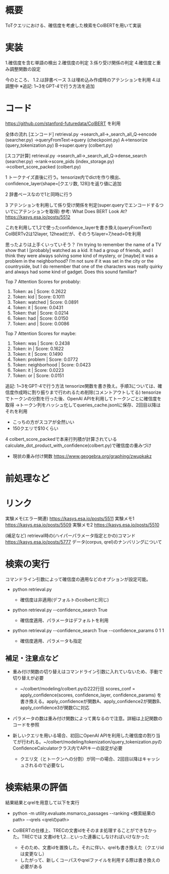 # 概要
ToTクエリにおける、確信度を考慮した検索をColBERTを用いて実装

# 実装
1.確信度を含む単語の検出
2.確信度の判定
3.係り受け関係の判定
4.確信度と重み調整関数の設定

今のところ、
1.2.は辞書ベース
3.は埋め込み作成時のアテンションを利用
4.は調整中
※追記: 1~3をGPT-4で行う方法を追加

# コード
https://github.com/stanford-futuredata/ColBERT を利用

全体の流れ
[エンコード]
retrieval.py
→search_all→_search_all_Q→encode (searcher.py)
→queryFromText→query (checkpoint.py)
A→tensorize (query_tokenization.py)
B→super.query (colbert.py)

[スコア計算]
retrieval.py
→search_all→_search_all_Q→dense_search (searcher.py)
→rank→score_pids (index_storage.py)
→colbert_score_packed (colbert.py)


1
トークナイズ直後に行う。tensorize内でdictを作り検出、confidence_layer(shape=[クエリ数, 128])を返り値に追加

2
辞書ベースなので1と同時に行う

3
アテンションを利用して係り受け関係を判定(super.queryでエンコードするついでにアテンションを取得)
参考: What Does BERT Look At? https://kasys.esa.io/posts/5512

これを利用して1,2で使ったconfidence_layerを書き換え(queryFromText)
ColBERTv2は12layer, 12headだが、そのうちlayer=7,head=0を利用

思ったよりは上手くいっていそう？
I’m trying to remember the name of a TV show that I [probably] watched as a kid. It had a group of friends, and I think they were always solving some kind of mystery, or [maybe] it was a problem in the neighborhood? I’m not sure if it was set in the city or the countryside, but I do remember that one of the characters was really quirky and always had some kind of gadget. Does this sound familiar?

Top 7 Attention Scores for probably:
1. Token: as | Score: 0.2622
2. Token: kid | Score: 0.1011
3. Token: watched | Score: 0.0891
4. Token: it | Score: 0.0431
5. Token: that | Score: 0.0214
6. Token: had | Score: 0.0150
7. Token: and | Score: 0.0086

Top 7 Attention Scores for maybe:
1. Token: was | Score: 0.2438
2. Token: in | Score: 0.1622
3. Token: it | Score: 0.1490
4. Token: problem | Score: 0.0772
5. Token: neighborhood | Score: 0.0423
6. Token: it | Score: 0.0223
7. Token: or | Score: 0.0151

追記:
1~3をGPT-4で行う方法
tensorize関数を書き換え。手順3については、確信度作成時に割り振りまで行われるため削除(コメントアウトしてる)
tensorizeでトークンの分割を行った後、OpenAI APIを利用してトークンごとに確信度を取得
→トークン列をハッシュ化してqueries_cache.jsonlに保存、2回目以降はそれを利用
- こっちの方がスコアが全然いい
- 150クエリで$10くらい

4
colbert_score_packedで本来行列積が計算されている
calculate_dot_product_with_confidence(colbert.py)で確信度の重みづけ
- 現状の重み付け関数
https://www.geogebra.org/graphing/zwupkakz

# 前処理など


# リンク
実験メモ(エラー関連) https://kasys.esa.io/posts/5511
実験メモ1 https://kasys.esa.io/posts/5509
実験メモ2 https://kasys.esa.io/posts/5510

(補足など)
retrieval時の(ハイパーパラメータ指定とかの)コマンド https://kasys.esa.io/posts/5777
データ(corpus, qrel)のナンバリングについて

# 検索の実行
コマンドライン引数によって確信度の適用などのオプションが設定可能。

- python retrieval.py
    - 確信度は非適用(デフォルトのcolbertと同じ)

- python retrieval.py --confidence_search True
    - 確信度適用、パラメータはデフォルトを利用

- python retrieval.py --confidence_search True --confidence_params 0 1 1
    - 確信度適用、パラメータも指定

## 補足・注意点など
- 重み付け関数の切り替えはコマンドライン引数に入れていないため、手動で切り替えが必要
    - ~/colbert/modeling/colbert.pyの222行目
scores_conf = apply_confidence(scores, confidence_layer, confidence_params)
を書き換える。apply_confidenceが関数A、apply_confidence2が関数B、apply_confidence3が関数Cに対応

- パラメータの数は重み付け関数によって異なるので注意。詳細は上記関数のコードを参照

- 新しいクエリを用いる場合、初回にOpenAI APIを利用した確信度の割り当てが行われる。~/colbert/modeling/tokenization/query_tokenization.pyのConfidenceCalculatorクラス内でAPIキーの設定が必要
    - クエリ文（とトークンへの分割）が同一の場合、2回目以降はキャッシュされるので必要なし

# 検索結果の評価
結果結果とqrelを用意して以下を実行
- python -m utility.evaluate.msmarco_passages --ranking <検索結果のpath> --qrels <qrelのpath>

- ColBERTの仕様上、TRECの文書idをそのまま処理することができなかった。TRECでは
文書idを1,2…といった連番にしなければいけなかった
    - そのため、文書idを置換した。それに伴い、qrelも書き換えた（クエリidは変更なし）
    - したがって、新しくコーパスやqrelファイルを利用する際は書き換えの必要がある


